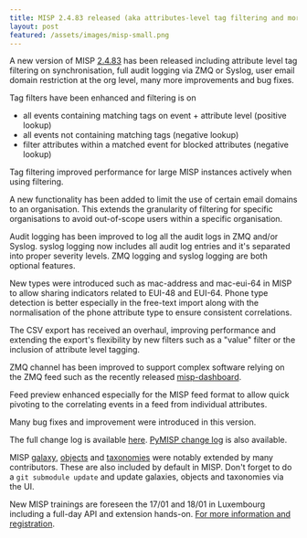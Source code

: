 ```yaml
---
title: MISP 2.4.83 released (aka attributes-level tag filtering and more)
layout: post
featured: /assets/images/misp-small.png
---
```


A new version of MISP [2.4.83](https://github.com/MISP/MISP/tree/v2.4.83) has been released including attribute level tag filtering on synchronisation, full audit logging via ZMQ or Syslog, user email domain restriction at the org level, many more improvements and bug fixes.

Tag filters have been enhanced and filtering is on

- all events containing matching tags on event + attribute level (positive lookup)
- all events not containing matching tags (negative lookup)
- filter attributes within a matched event for blocked attributes (negative lookup)

Tag filtering improved performance for large MISP instances actively when using filtering.

A new functionality has been added to limit the use of certain email domains to an organisation. This extends the granularity of filtering
for specific organisations to avoid out-of-scope users within a specific organisation.

Audit logging has been improved to log all the audit logs in ZMQ and/or Syslog. syslog logging now includes all audit log entries and it's separated into proper severity levels. ZMQ logging and syslog logging are both optional features.

New types were introduced such as mac-address and mac-eui-64 in MISP to allow sharing indicators related to EUI-48 and EUI-64.
Phone type detection is better especially in the free-text import along with the normalisation of the phone attribute type to ensure consistent correlations.

The CSV export has received an overhaul, improving performance and extending the export's flexibility by new filters such as  a "value" filter or the inclusion of attribute level tagging.

ZMQ channel has been improved to support complex software relying on the ZMQ feed such as the recently released [misp-dashboard](https://github.com/MISP/misp-dashboard).

Feed preview enhanced especially for the MISP feed format to allow quick pivoting to the correlating events in a feed from individual attributes.

Many bug fixes and improvement were introduced in this version.

The full change log is available [here](https://www.misp.software/Changelog.txt). [PyMISP change log](https://www.misp.software/PyMISP-Changelog.txt) is also available.

MISP [galaxy](/galaxy.pdf), [objects](/objects.pdf) and [taxonomies](/taxonomies.pdf) were notably extended by many contributors. These are also included by default in MISP. Don't forget to do a `git submodule update` and update galaxies, objects and taxonomies via the UI.

New MISP trainings are foreseen the 17/01 and 18/01 in Luxembourg including a full-day API and extension hands-on. [For more information and registration](https://www.circl.lu/services/misp-training-materials/).

